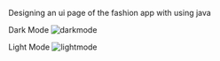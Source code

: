 Designing an ui page of the fashion app with using java

Dark Mode
![darkmode](https://github.com/tumerkankarabel/DesignFashionApp/assets/37531352/096815f5-1c82-4ef2-99ef-f66e168533d5)

Light Mode
![lightmode](https://github.com/tumerkankarabel/DesignFashionApp/assets/37531352/f5dd19d3-5ab5-44e0-9f42-772c4b9a1d8c)

